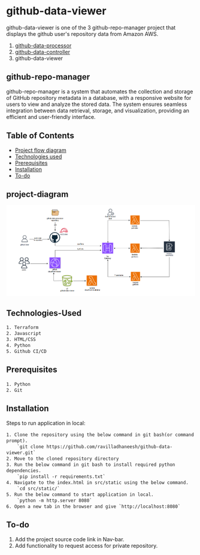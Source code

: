 # github-data-viewer

github-data-viewer is one of the 3 github-repo-manager project that displays the github user's repository data from Amazon AWS.

1. [github-data-processor](https://github.com/ravilladhaneesh/github-data-processor)
2. [github-data-controller](https://github.com/ravilladhaneesh/github-data-controller)
3. github-data-viewer


## github-repo-manager

github-repo-manager is a system that automates the collection and storage of GitHub repository metadata in a database, with a
responsive website for users to view and analyze the stored data. The system ensures seamless integration
between data retrieval, storage, and visualization, providing an efficient and user-friendly interface.


## Table of Contents

- [Project flow diagram](#project-diagram)
- [Technologies used](#Technologies-Used)
- [Prerequisites](#Prerequisites)
- [Installation](#Installation)
- [To-do](#To-do)


## project-diagram

![project flow diagram](src/static/images/project-final-diagram.png)


## Technologies-Used

    1. Terraform
    2. Javascript
    3. HTML/CSS
    4. Python
    5. Github CI/CD


## Prerequisites

    1. Python
    2. Git


## Installation

Steps to run application in local:

    1. Clone the repository using the below command in git bash(or command prompt).
        `git clone https://github.com/ravilladhaneesh/github-data-viewer.git`
    2. Move to the cloned repository directory
    3. Run the below command in git bash to install required python dependencies.
        `pip install -r requirements.txt`
    4. Navigate to the index.html in src/static using the below command.
        `cd src/static/`
    5. Run the below command to start application in local.
        `python -m http.server 8080`
    6. Open a new tab in the browser and give `http://localhost:8080`


## To-do

1. Add the project source code link in Nav-bar.
2. Add functionality to request access for private repository.



